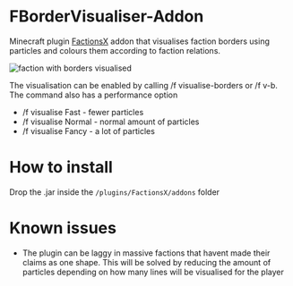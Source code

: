 # FBorderVisualiser-Addon
Minecraft plugin [FactionsX](https://www.spigotmc.org/resources/factionsx.83459/) addon that visualises faction borders using particles and colours them according to faction relations.

![faction with borders visualised](https://i.imgur.com/5i72ii2.png "Example faction")

The visualisation can be enabled by calling /f visualise-borders or /f v-b. The command also has a performance option

- /f visualise Fast - fewer particles
- /f visualise Normal - normal amount of particles
- /f visualise Fancy - a lot of particles

# How to install
Drop the .jar inside the `/plugins/FactionsX/addons` folder

# Known issues
- The plugin can be laggy in massive factions that havent made their claims as one shape. This will be solved by reducing the amount of particles depending on how many lines will be visualised for the player
